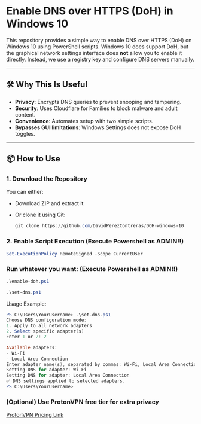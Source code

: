 # Enable DNS over HTTPS (DoH) in Windows 10

This repository provides a simple way to enable DNS over HTTPS (DoH) on Windows 10 using PowerShell scripts. Windows 10 does support DoH, but the graphical network settings interface does **not** allow you to enable it directly. Instead, we use a registry key and configure DNS servers manually.

---

## 🛠 Why This Is Useful

- **Privacy**: Encrypts DNS queries to prevent snooping and tampering.
- **Security**: Uses Cloudflare for Families to block malware and adult content.
- **Convenience**: Automates setup with two simple scripts.
- **Bypasses GUI limitations**: Windows Settings does not expose DoH toggles.

---

## 📦 How to Use

### 1. Download the Repository

You can either:

- Download ZIP and extract it  

- Or clone it using Git:
  ```powershell
  git clone https://github.com/DavidPerezContreras/DOH-windows-10
  ```

### 2. Enable Script Execution (Execute Powershell as ADMIN!!)
  ```powershell
Set-ExecutionPolicy RemoteSigned -Scope CurrentUser
```

### Run whatever you want: (Execute Powershell as ADMIN!!)
  ```powershell
.\enable-doh.ps1
```
  ```powershell
.\set-dns.ps1
```



Usage Example:

```powershell
PS C:\Users\YourUsername> .\set-dns.ps1
Choose DNS configuration mode:
1. Apply to all network adapters
2. Select specific adapter(s)
Enter 1 or 2: 2

Available adapters:
- Wi-Fi
- Local Area Connection
Enter adapter name(s), separated by commas: Wi-Fi, Local Area Connection
Setting DNS for adapter: Wi-Fi
Setting DNS for adapter: Local Area Connection
✅ DNS settings applied to selected adapters.
PS C:\Users\YourUsername>
```




### (Optional) Use ProtonVPN free tier for extra privacy
[ProtonVPN Pricing Link](https://protonvpn.com/pricing)
